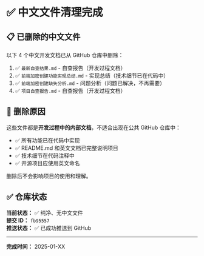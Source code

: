 # ✅ 中文文件清理完成

## 📋 已删除的中文文件

以下 4 个中文开发文档已从 GitHub 仓库中删除：

1. ✅ `最新自查结果.md` - 自查报告（开发过程文档）
2. ✅ `前端加密创建功能实现总结.md` - 实现总结（技术细节已在代码中）
3. ✅ `前端加密创建缺失分析.md` - 问题分析（问题已解决，不再需要）
4. ✅ `项目自查报告.md` - 自查报告（开发过程文档）

## 🎯 删除原因

这些文件都是**开发过程中的内部文档**，不适合出现在公共 GitHub 仓库中：

- ✅ 所有功能已在代码中实现
- ✅ README.md 和英文文档已完整说明项目
- ✅ 技术细节在代码注释中
- ✅ 开源项目应使用英文命名

删除后不会影响项目的使用和理解。

## ✅ 仓库状态

**当前状态：** ✅ 纯净、无中文文件  
**提交 ID：** `fb95557`  
**推送状态：** ✅ 已成功推送到 GitHub

---

**完成时间：** 2025-01-XX

